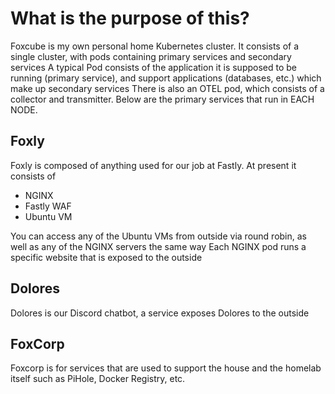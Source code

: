 # What is the purpose of this? 

Foxcube is my own personal home Kubernetes cluster. 
It consists of a single cluster, with pods containing primary services and secondary services
A typical Pod consists of the application it is supposed to be running (primary service), and support applications (databases, etc.) which make up secondary services
There is also an OTEL pod, which consists of a collector and transmitter. Below are the primary services that run in EACH NODE.

## Foxly

Foxly is composed of anything used for our job at Fastly. 
At present it consists of 
* NGINX 
* Fastly WAF 
* Ubuntu VM 

You can access any of the Ubuntu VMs from outside via round robin, as well as any of the NGINX servers the same way 
Each NGINX pod runs a specific website that is exposed to the outside 


## Dolores 

Dolores is our Discord chatbot, a service exposes Dolores to the outside

## FoxCorp 
Foxcorp is for services that are used to support the house and the homelab itself such as PiHole, Docker Registry, etc. 
